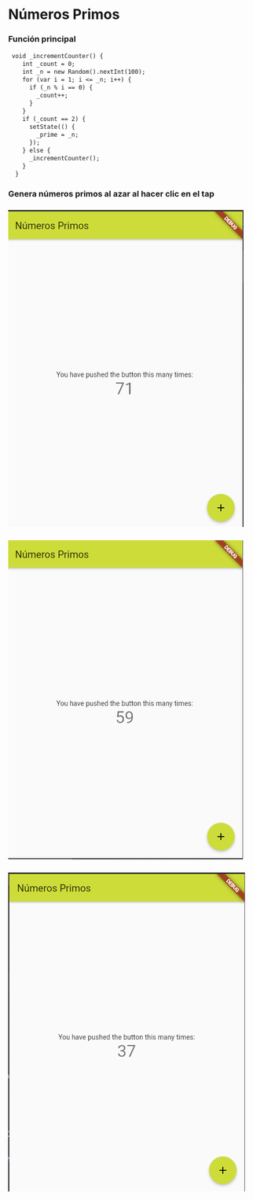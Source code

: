 # Números Primos

### Función principal
```
 void _incrementCounter() {
    int _count = 0;
    int _n = new Random().nextInt(100);
    for (var i = 1; i <= _n; i++) {
      if (_n % i == 0) {
        _count++;
      }
    }
    if (_count == 2) {
      setState(() {
        _prime = _n;
      });
    } else {
      _incrementCounter();
    }
  }
```
### Genera números primos al azar al hacer clic en el tap

### ![](https://github.com/Josselyn-Troya/flutter-prime-numbers/blob/main/images/primos1.png)
### ![](https://github.com/Josselyn-Troya/flutter-prime-numbers/blob/main/images/primos2.png)
### ![](https://github.com/Josselyn-Troya/flutter-prime-numbers/blob/main/images/primos3.png)



